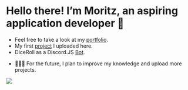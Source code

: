 # Hello there! I’m Moritz, an aspiring application developer 👋
- Feel free to take a look at my [portfolio](https://m0rthe.github.io/).
- My first [project](https://m0rthe.github.io/diceroll-web/) I uploaded here.
- DiceRoll as a Discord.JS [Bot](https://github.com/m0rthe/diceroll).
<!---   I plan to complete the [OSSU Curriculum](https://github.com/ossu/computer-science) Paused --->

- 👨🏻‍💻 For the future, I plan to improve my knowledge and upload more projects.
  

![](https://komarev.com/ghpvc/?username=m0rthe&color=green&style=for-the-badge)
<!---
mrtzt/mrtzt is a ✨ special ✨ repository because its `README.md` (this file) appears on your GitHub profile.
You can click the Preview link to take a look at your changes.
--->
